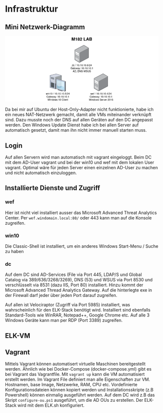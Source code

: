 # Infrastruktur

## Mini Netzwerk-Diagramm

![Mini-Netzwerk-Diagramm](network_m182.png)

Da bei mir auf Ubuntu der Host-Only-Adapter nicht funktionierte, habe ich ein neues NAT-Netzwerk gemacht, damit alle VMs miteinander verknüpft sind.
Dazu musste noch der DNS auf allen Geräten auf den DC angepasst werden. Den Windows Update Dienst habe ich bei allen Server auf automatisch gesetzt, damit man ihn nicht immer manuell starten muss.

## Login

Auf allen Servern wird man automatisch mit vagrant eingeloggt. Beim DC mit dem AD-User vagrant und bei der win10 und wef mit dem lokalen User vagrant. Optimal wäre für jeden Server einen einzelnen AD-User zu machen und nicht automatisch einzuloggen.

## Installierte Dienste und Zugriff

### wef

Hier ist nicht viel installiert ausser das Microsoft Advanced Threat Analytics Center. Per ```wef.windomain.local:80/``` oder 443 kann man auf die Konsole zugreifen.

### win10

Die Classic-Shell ist installiert, um ein anderes Windows Start-Menu / Suche zu haben

### dc

Auf dem DC sind AD-Services (File via Port 445, LDAP/S und Global Catalog via 389/636/3268/3269), DNS (53) und WSUS via Port 8530 und verschlüsselt via 8531 (dazu IIS, Port 80) installiert. Hinzu kommt der Microsoft Advanced Thread Analytics Gateway. Auf die hinterlegte exe in der Firewall darf jeder über jeden Port darauf zugreifen.


Auf allen ist Velociraptor (Zugriff via Port 5985) installiert, was wahrscheinlich für den ELK-Stack benötigt wird. Installiert sind ebenfalls Standard-Tools wie WinRAR, Notepad++, Google Chrome etc. Auf alle 3 Windows Geräte kann man per RDP (Port 3389) zugreifen.

## ELK-VM

## Vagrant

Mittels Vagrant können automatisert virtuelle Maschinen bereitgestellt werden. Ähnlich wie bei Docker-Compose (docker-compose.yml) gibt es bei Vagrant das Vagrantfile. Mit ```vagrant up``` kann die VM automatisiert erstellt werden. Im Vagrant File definiert man alle Eigenschaften zur VM. Hostnamen, base Image, Netzwerke, RAM, CPU etc. Vordefinierte Konfigurationsdateien können kopiert werden und Installationsskripte (z.B Powershell) können einmalig ausgeführt werden.
Auf dem DC wird z.B das Skript ```configure-ou.ps1``` ausgeführt, um die AD OUs zu erstellen. Der ELK-Stack wird mit dem ELK.sh konfiguriert.